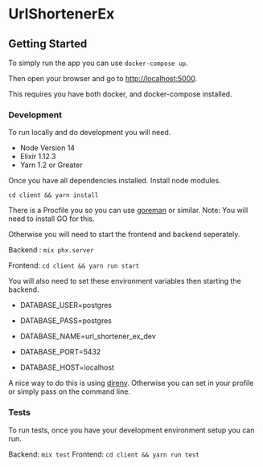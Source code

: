 # UrlShortenerEx

## Getting Started


To simply run the app you can use `docker-compose up`. 

Then open your browser and go to [http://localhost:5000](localhost:5000).

This requires you have both docker, and docker-compose installed.

### Development

To run locally and do development you will need. 

* Node Version 14
* Elixir 1.12.3
* Yarn 1.2 or Greater

Once you have all dependencies installed. Install node modules. 

 `cd client && yarn install`

There is a Procfile you so you can use [goreman](https://github.com/mattn/goreman) or similar. Note: You will need to install GO for this. 

Otherwise you will need to start the frontend and backend seperately. 

Backend : `mix phx.server`

Frontend: `cd client && yarn run start`

You will also need to set these environment variables then starting the backend.

* DATABASE_USER=postgres

* DATABASE_PASS=postgres

* DATABASE_NAME=url_shortener_ex_dev

* DATABASE_PORT=5432

* DATABASE_HOST=localhost

A nice way to do this is using [direnv](https://direnv.net/). Otherwise you can set in your profile or simply pass on the command line. 

### Tests

To run tests, once you have your development environment setup you can run. 

Backend: `mix test`
Frontend: `cd client && yarn run test`